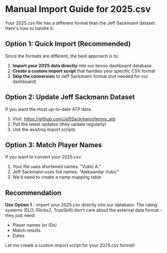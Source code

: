 # Manual Import Guide for 2025.csv

Your 2025.csv file has a different format than the Jeff Sackmann dataset. Here's how to handle it:

## Option 1: Quick Import (Recommended)
Since the formats are different, the best approach is to:

1. **Import your 2025 data directly** into our tennis dashboard database
2. **Create a custom import script** that handles your specific CSV format
3. **Skip the conversion** to Jeff Sackmann format (not needed for our dashboard)

## Option 2: Update Jeff Sackmann Dataset
If you want the most up-to-date ATP data:
1. Visit: https://github.com/JeffSackmann/tennis_atp
2. Pull the latest updates (they update regularly)
3. Use the existing import scripts

## Option 3: Match Player Names
If you want to convert your 2025.csv:
1. Your file uses shortened names: "Vukic A." 
2. Jeff Sackmann uses full names: "Aleksandar Vukic"
3. We'd need to create a name mapping table

## Recommendation
**Use Option 1** - import your 2025.csv directly into our database. The rating systems (ELO, Glicko2, TrueSkill) don't care about the external data format - they just need:
- Player names (or IDs)
- Match results  
- Dates

Let me create a custom import script for your 2025.csv format!
